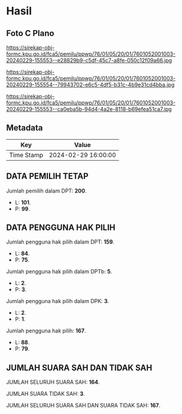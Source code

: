 # Hasil

## Foto C Plano

https://sirekap-obj-formc.kpu.go.id/fca5/pemilu/ppwp/76/01/05/20/01/7601052001003-20240229-155553--e28829b9-c5df-45c7-a8fe-050c12f09a66.jpg

https://sirekap-obj-formc.kpu.go.id/fca5/pemilu/ppwp/76/01/05/20/01/7601052001003-20240229-155554--79943702-e6c5-4df5-b31c-4b9e31cd4bba.jpg

https://sirekap-obj-formc.kpu.go.id/fca5/pemilu/ppwp/76/01/05/20/01/7601052001003-20240229-155553--ca0eba5b-94d4-4a2e-8118-b69efea51ca7.jpg


## Metadata

| Key        | Value               |
| ---------- | ------------------- |
| Time Stamp | 2024-02-29 16:00:00 |


## DATA PEMILIH TETAP

Jumlah pemilih dalam DPT: **200**.
 * L: **101**.
 * P: **99**.

## DATA PENGGUNA HAK PILIH

Jumlah pengguna hak pilih dalam DPT: **159**.
 * L: **84**.
 * P: **75**.

Jumlah pengguna hak pilih dalam DPTb: **5**.
 * L: **2**.
 * P: **3**.

Jumlah pengguna hak pilih dalam DPK: **3**.
 * L: **2**.
 * P: **1**.

Jumlah pengguna hak pilih: **167**.
 * L: **88**.
 * P: **79**.

## JUMLAH SUARA SAH DAN TIDAK SAH

JUMLAH SELURUH SUARA SAH: **164**.

JUMLAH SUARA TIDAK SAH: **3**.

JUMLAH SELURUH SUARA SAH DAN SUARA TIDAK SAH: **167**.



